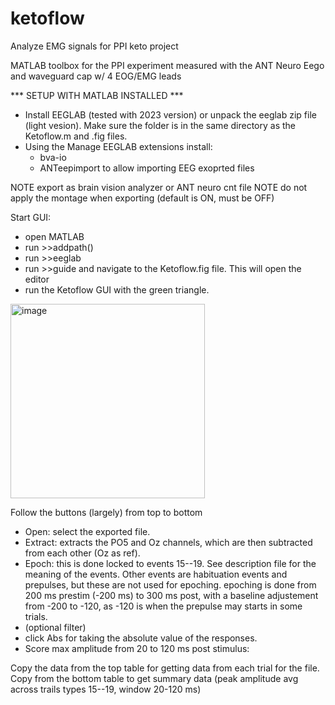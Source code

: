 # ketoflow
Analyze EMG signals for PPI keto project

MATLAB toolbox for the PPI experiment measured with the ANT Neuro Eego and waveguard cap w/ 4 EOG/EMG leads

*** SETUP WITH MATLAB INSTALLED ***

* Install EEGLAB (tested with 2023 version) or unpack the eeglab zip file (light vesion). Make sure the folder is in the same directory as the Ketoflow.m and .fig files. 
* Using the Manage EEGLAB extensions install:
  - bva-io
  - ANTeepimport
  to allow importing EEG exoprted files

NOTE export as brain vision analyzer or ANT neuro cnt file
NOTE do not apply the montage when exporting (default is ON, must be OFF)

Start GUI:
- open MATLAB
- run >>addpath(<EEGLAB folder>)
- run >>eeglab
- run >>guide and navigate to the Ketoflow.fig file. This will open the editor
- run the Ketoflow GUI with the green triangle.

<img width="311" alt="image" src="https://github.com/user-attachments/assets/87f3c634-2741-40fd-996c-3a63200c2561">

Follow the buttons (largely) from top to bottom
- Open: select the exported file.
- Extract: extracts the PO5 and Oz channels, which are then subtracted from each other (Oz as ref).
- Epoch: this is done locked to events 15--19. See description file for the meaning of the events. Other events are habituation events and prepulses, but these are not used for epoching. epoching is done from 200 ms prestim (-200 ms) to 300 ms post, with a baseline adjustement from -200 to -120, as -120 is when the prepulse may starts in some trials.
- (optional filter)
- click Abs for taking the absolute value of the responses.
- Score max amplitude from 20 to 120 ms post stimulus:

Copy the data from the top table for getting data from each trial for the file.
Copy from the bottom table to get summary data (peak amplitude avg across trails types 15--19, window 20-120 ms)
